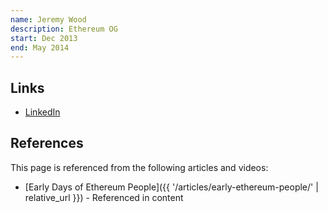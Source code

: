 ```yaml
---
name: Jeremy Wood
description: Ethereum OG
start: Dec 2013
end: May 2014
---
```


## Links

- [LinkedIn](https://www.linkedin.com/in/jeremykwood/)

## References

This page is referenced from the following articles and videos:

- [Early Days of Ethereum People]({{ '/articles/early-ethereum-people/' | relative_url }}) - Referenced in content